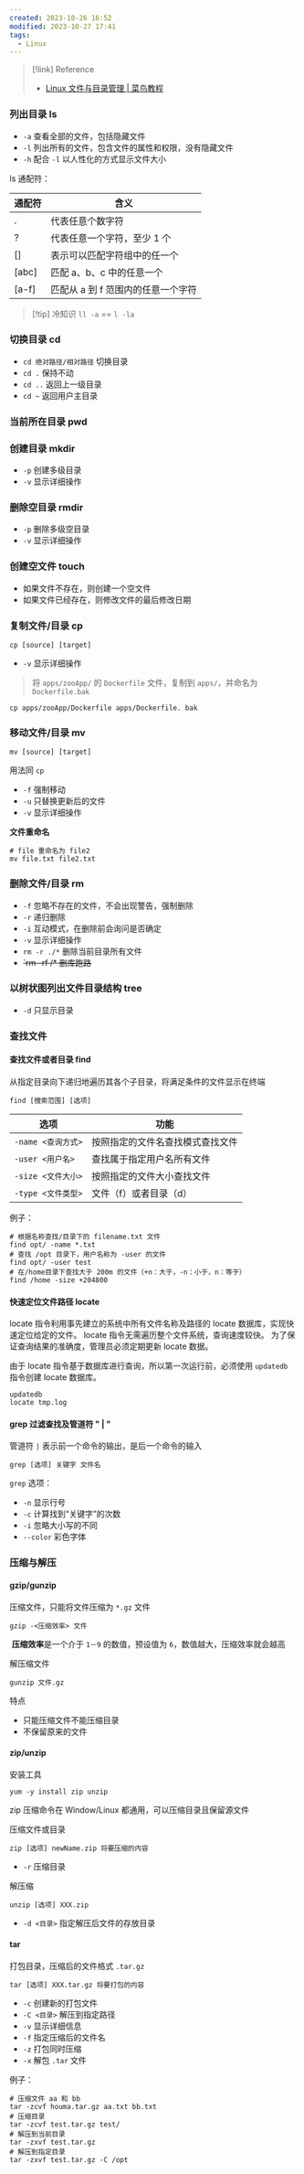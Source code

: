 ```yaml
---
created: 2023-10-26 16:52
modified: 2023-10-27 17:41
tags:
  - Linux
---
```


> [!link] Reference
> - [Linux 文件与目录管理 | 菜鸟教程](https://www.runoob.com/linux/linux-file-content-manage.html)

### 列出目录 ls

 - `-a` 查看全部的文件，包括隐藏文件
- `-l` 列出所有的文件，包含文件的属性和权限，没有隐藏文件
- `-h` 配合 `-l` 以人性化的方式显示文件大小

ls 通配符：

| 通配符 | 含义                           |
| ------ | ------------------------------ |
| .      | 代表任意个数字符               |
| ?      | 代表任意一个字符，至少 1 个      |
| []     | 表示可以匹配字符组中的任一个   |
| [abc]  | 匹配 a、b、c 中的任意一个        |
| [a-f]  | 匹配从 a 到 f 范围内的任意一个字符 |

> [!tip] 冷知识
> `ll -a` == `l -la`

### 切换目录 cd

- `cd 绝对路径/相对路径` 切换目录
- `cd .` 保持不动
- `cd ..` 返回上一级目录
- `cd ~` 返回用户主目录

### 当前所在目录 pwd

### 创建目录 mkdir

- `-p` 创建多级目录
- `-v` 显示详细操作

### 删除空目录 rmdir

- `-p` 删除多级空目录
- `-v` 显示详细操作

### 创建空文件 touch

- 如果文件不存在，则创建一个空文件
- 如果文件已经存在，则修改文件的最后修改日期

### 复制文件/目录 cp

```shell
cp [source] [target]
```

- `-v` 显示详细操作

> 将 `apps/zooApp/` 的 `Dockerfile` 文件，复制到 `apps/`，并命名为 `Dockerfile.bak`

```shell
cp apps/zooApp/Dockerfile apps/Dockerfile. bak
```

### 移动文件/目录 mv

```shell
mv [source] [target]
```

用法同 `cp`

- `-f` 强制移动
- `-u` 只替换更新后的文件
- `-v` 显示详细操作

**文件重命名**

```shell
# file 重命名为 file2
mv file.txt file2.txt
```

### 删除文件/目录 rm

- `-f` 忽略不存在的文件，不会出现警告，强制删除
- `-r` 递归删除
- `-i` 互动模式，在删除前会询问是否确定
- `-v` 显示详细操作
- `rm -r ./*` 删除当前目录所有文件
- ~~`rm -rf /* 删库跑路~~

### 以树状图列出文件目录结构 tree

- `-d` 只显示目录

### 查找文件

#### 查找文件或者目录 find

从指定目录向下递归地遍历其各个子目录，将满足条件的文件显示在终端

```shell
find [搜索范围] [选项]
```

| 选项               | 功能                             |
| ------------------ | -------------------------------- |
| `-name <查询方式>` | 按照指定的文件名查找模式查找文件 |
| `-user <用户名>`   | 查找属于指定用户名所有文件       |
| `-size <文件大小>` | 按照指定的文件大小查找文件       |
| `-type <文件类型>` | 文件（f）或者目录（d）           | 

例子：
```shell
# 根据名称查找/目录下的 filename.txt 文件
find opt/ -name *.txt
# 查找 /opt 目录下，用户名称为 -user 的文件
find opt/ -user test
# 在/home目录下查找大于 200m 的文件（+n：大于，-n：小于，n：等于）
find /home -size +204800
```

#### 快速定位文件路径 locate

locate 指令利用事先建立的系统中所有文件名称及路径的 locate 数据库，实现快速定位给定的文件。
locate 指令无需遍历整个文件系统，查询速度较快。
为了保证查询结果的准确度，管理员必须定期更新 locate 数据。

由于 locate 指令基于数据库进行查询，所以第一次运行前，必须使用 `updatedb` 指令创建 locate 数据库。

```shell
updatedb
locate tmp.log
```

#### grep 过滤查找及管道符 " | "

管道符 `|` 表示前一个命令的输出，是后一个命令的输入

```shell
grep [选项] 关键字 文件名
```

`grep` 选项：
- `-n` 显示行号
- `-c` 计算找到“关键字”的次数
- `-i`  忽略大小写的不同
- `--color` 彩色字体

### 压缩与解压

#### gzip/gunzip

压缩文件，只能将文件压缩为 `*.gz` 文件

```shell
gzip -<压缩效率> 文件
```

 **压缩效率**是一个介于 `1－9` 的数值，预设值为 `6`，数值越大，压缩效率就会越高

解压缩文件

```shell
gunzip 文件.gz
```

特点
- 只能压缩文件不能压缩目录
- 不保留原来的文件

#### zip/unzip

安装工具
```shell
yum -y install zip unzip
```

zip 压缩命令在 Window/Linux 都通用，可以压缩目录且保留源文件

压缩文件或目录

```shell
zip [选项] newName.zip 将要压缩的内容
```

- `-r` 压缩目录

解压缩

```shell
unzip [选项] XXX.zip
```

- `-d <目录>` 指定解压后文件的存放目录

#### tar

打包目录，压缩后的文件格式 `.tar.gz`

```shell
tar [选项] XXX.tar.gz 将要打包的内容
```

- `-c` 创建新的打包文件
- `-C <目录>` 解压到指定路径
- `-v` 显示详细信息
- `-f` 指定压缩后的文件名
- `-z` 打包同时压缩
- `-x` 解包 `.tar` 文件

例子：
```shell
# 压缩文件 aa 和 bb
tar -zcvf houma.tar.gz aa.txt bb.txt
# 压缩目录
tar -zcvf test.tar.gz test/
# 解压到当前目录
tar -zxvf test.tar.gz
# 解压到指定目录
tar -zxvf test.tar.gz -C /opt
```
